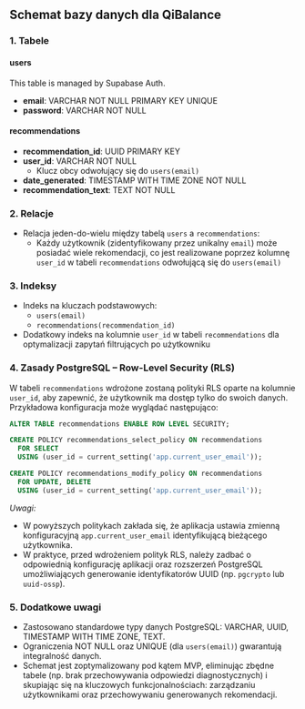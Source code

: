 ## Schemat bazy danych dla QiBalance

### 1. Tabele

#### users
This table is managed by Supabase Auth.

- **email**: VARCHAR NOT NULL PRIMARY KEY UNIQUE
- **password**: VARCHAR NOT NULL

#### recommendations
- **recommendation_id**: UUID PRIMARY KEY
- **user_id**: VARCHAR NOT NULL
  - Klucz obcy odwołujący się do `users(email)`
- **date_generated**: TIMESTAMP WITH TIME ZONE NOT NULL
- **recommendation_text**: TEXT NOT NULL

### 2. Relacje

- Relacja jeden-do-wielu między tabelą `users` a `recommendations`:
  - Każdy użytkownik (zidentyfikowany przez unikalny `email`) może posiadać wiele rekomendacji, co jest realizowane poprzez kolumnę `user_id` w tabeli `recommendations` odwołującą się do `users(email)`

### 3. Indeksy

- Indeks na kluczach podstawowych:
  - `users(email)`
  - `recommendations(recommendation_id)`
- Dodatkowy indeks na kolumnie `user_id` w tabeli `recommendations` dla optymalizacji zapytań filtrujących po użytkowniku

### 4. Zasady PostgreSQL – Row-Level Security (RLS)

W tabeli `recommendations` wdrożone zostaną polityki RLS oparte na kolumnie `user_id`, aby zapewnić, że użytkownik ma dostęp tylko do swoich danych. Przykładowa konfiguracja może wyglądać następująco:

```sql
ALTER TABLE recommendations ENABLE ROW LEVEL SECURITY;

CREATE POLICY recommendations_select_policy ON recommendations
  FOR SELECT
  USING (user_id = current_setting('app.current_user_email'));

CREATE POLICY recommendations_modify_policy ON recommendations
  FOR UPDATE, DELETE
  USING (user_id = current_setting('app.current_user_email'));
```

*Uwagi:* 
- W powyższych politykach zakłada się, że aplikacja ustawia zmienną konfiguracyjną `app.current_user_email` identyfikującą bieżącego użytkownika.
- W praktyce, przed wdrożeniem polityk RLS, należy zadbać o odpowiednią konfigurację aplikacji oraz rozszerzeń PostgreSQL umożliwiających generowanie identyfikatorów UUID (np. `pgcrypto` lub `uuid-ossp`).

### 5. Dodatkowe uwagi

- Zastosowano standardowe typy danych PostgreSQL: VARCHAR, UUID, TIMESTAMP WITH TIME ZONE, TEXT.
- Ograniczenia NOT NULL oraz UNIQUE (dla `users(email)`) gwarantują integralność danych.
- Schemat jest zoptymalizowany pod kątem MVP, eliminując zbędne tabele (np. brak przechowywania odpowiedzi diagnostycznych) i skupiając się na kluczowych funkcjonalnościach: zarządzaniu użytkownikami oraz przechowywaniu generowanych rekomendacji. 